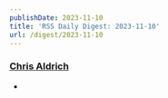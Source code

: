 ```yaml
---
publishDate: 2023-11-10
title: 'RSS Daily Digest: 2023-11-10'
url: /digest/2023-11-10
---
```


### [Chris Aldrich](https://boffosocko.com/)

  * [](https://boffosocko.com/2023/11/09/55819736/)
  
